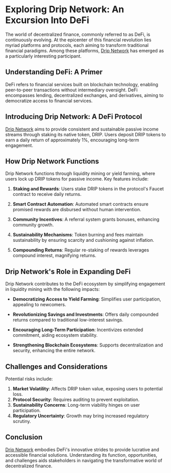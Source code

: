 # Exploring Drip Network: An Excursion Into DeFi

The world of decentralized finance, commonly referred to as DeFi, is continuously evolving. At the epicenter of this financial revolution lies myriad platforms and protocols, each aiming to transform traditional financial paradigms. Among these platforms, [Drip Network](https://drip.community/) has emerged as a particularly interesting participant.

## Understanding DeFi: A Primer

DeFi refers to financial services built on blockchain technology, enabling peer-to-peer transactions without intermediary oversight. DeFi encompasses lending, decentralized exchanges, and derivatives, aiming to democratize access to financial services.

## Introducing Drip Network: A DeFi Protocol

[Drip Network](https://drip.community/) aims to provide consistent and sustainable passive income streams through staking its native token, DRIP. Users deposit DRIP tokens to earn a daily return of approximately 1%, encouraging long-term engagement.

## How Drip Network Functions

Drip Network functions through liquidity mining or yield farming, where users lock up DRIP tokens for passive income. Key features include:

1. **Staking and Rewards**: Users stake DRIP tokens in the protocol's Faucet contract to receive daily returns.
   
2. **Smart Contract Automation**: Automated smart contracts ensure promised rewards are disbursed without human intervention.

3. **Community Incentives**: A referral system grants bonuses, enhancing community growth.

4. **Sustainability Mechanisms**: Token burning and fees maintain sustainability by ensuring scarcity and cushioning against inflation.

5. **Compounding Returns**: Regular re-staking of rewards leverages compound interest, magnifying returns.

## Drip Network's Role in Expanding DeFi

Drip Network contributes to the DeFi ecosystem by simplifying engagement in liquidity mining with the following impacts:

- **Democratizing Access to Yield Farming**: Simplifies user participation, appealing to newcomers.

- **Revolutionizing Savings and Investments**: Offers daily compounded returns compared to traditional low-interest savings.

- **Encouraging Long-Term Participation**: Incentivizes extended commitment, aiding ecosystem stability.

- **Strengthening Blockchain Ecosystems**: Supports decentralization and security, enhancing the entire network.

## Challenges and Considerations

Potential risks include:

1. **Market Volatility**: Affects DRIP token value, exposing users to potential loss.
2. **Protocol Security**: Requires auditing to prevent exploitation.
3. **Sustainability Concerns**: Long-term viability hinges on user participation.
4. **Regulatory Uncertainty**: Growth may bring increased regulatory scrutiny.

## Conclusion

[Drip Network](https://drip.community/) embodies DeFi's innovative strides to provide lucrative and accessible financial solutions. Understanding its function, opportunities, and challenges aids stakeholders in navigating the transformative world of decentralized finance.